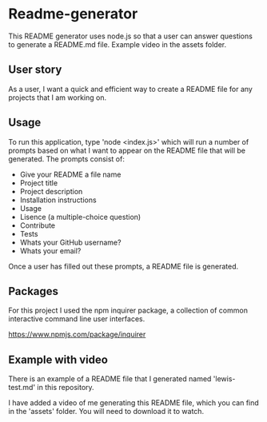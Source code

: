 # Readme-generator
This README generator uses node.js so that a user can answer questions to generate a README.md file. Example video in the assets folder.

## User story
As a user, I want a quick and efficient way to create a README file for any projects that I am working on. 

## Usage
To run this application, type 'node <index.js>' <or the corresponding file name> which will run a number of prompts based on what I want to appear on the README file that will be generated. The prompts consist of: 
- Give your README a file name 
- Project title 
- Project description
- Installation instructions
- Usage
- Lisence (a multiple-choice question)
- Contribute
- Tests
- Whats your GitHub username?
- Whats your email?

Once a user has filled out these prompts, a README file is generated.

## Packages 
For this project I used the npm inquirer package, a collection of common interactive command line user interfaces.

https://www.npmjs.com/package/inquirer 

## Example with video

There is an example of a README file that I generated named 'lewis-test.md' in this repository.

I have added a video of me generating this README file, which you can find in the 'assets' folder. You will need to download it to watch.

